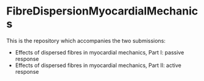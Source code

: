 # FibreDispersionMyocardialMechanics

This is the repository which accompanies the two submissions:

* Effects of dispersed fibres in  myocardial mechanics, Part I: passive response
* Effects of dispersed fibres in  myocardial mechanics, Part II: active response

